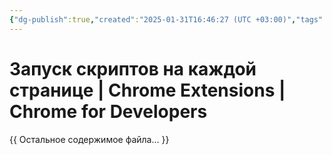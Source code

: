 ```yaml
---
{"dg-publish":true,"created":"2025-01-31T16:46:27 (UTC +03:00)","tags":[],"source":"https://developer.chrome.com/docs/extensions/get-started/tutorial/scripts-on-every-tab?hl=ru","author":null,"permalink":"/proekty/extentions/run-scripts-every-page/","dgPassFrontmatter":true}
---
```



# Запуск скриптов на каждой странице  |  Chrome Extensions  |  Chrome for Developers

{{ Остальное содержимое файла... }} 